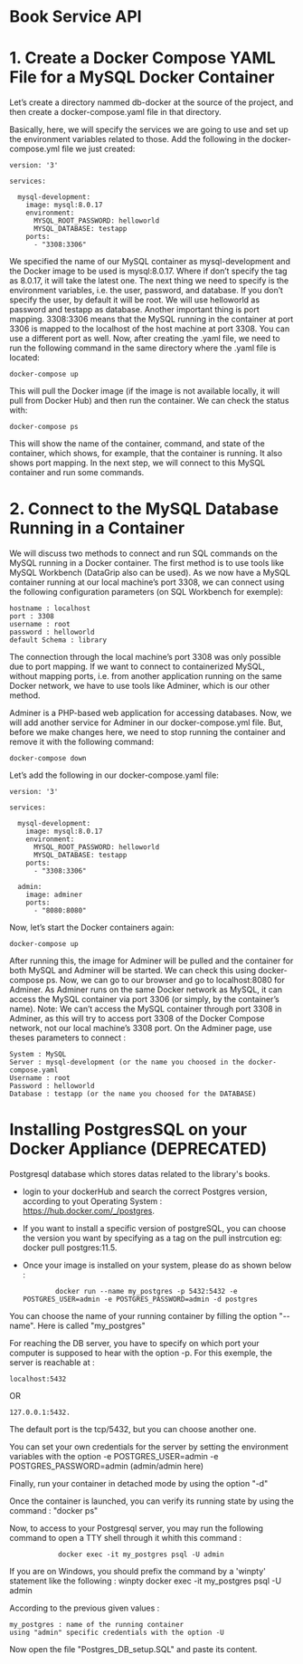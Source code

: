 # Book Service API

# 1. Create a Docker Compose YAML File for a MySQL Docker Container

Let’s create a directory nammed db-docker at the source of the project, and then create a docker-compose.yaml file in that directory.

Basically, here, we will specify the services we are going to use and set up the environment variables related to those.
Add the following in the docker-compose.yml file we just created:

	version: '3'

	services:

	  mysql-development:
	    image: mysql:8.0.17
	    environment:
	      MYSQL_ROOT_PASSWORD: helloworld
	      MYSQL_DATABASE: testapp
	    ports:
	      - "3308:3306"


We specified the name of our MySQL container as mysql-development and the Docker image to be used is mysql:8.0.17. Where if don’t specify the tag as 8.0.17, it will take the latest one.
The next thing we need to specify is the environment variables, i.e. the user, password, and database. If you don’t specify the user, by default it will be root.
We will use helloworld as password and testapp as database.
Another important thing is port mapping. 3308:3306 means that the MySQL running in the container at port 3306 is mapped to the localhost of the host machine at port 3308. You can use a different port as well.
Now, after creating the .yaml file, we need to run the following command in the same directory where the .yaml file is located:

	docker-compose up

This will pull the Docker image (if the image is not available locally, it will pull from Docker Hub) and then run the container.
We can check the status with:

	docker-compose ps

This will show the name of the container, command, and state of the container, which shows, for example, that the container is running. It also shows port mapping.
In the next step, we will connect to this MySQL container and run some commands.

# 2. Connect to the MySQL Database Running in a Container

We will discuss two methods to connect and run SQL commands on the MySQL running in a Docker container.
The first method is to use tools like MySQL Workbench (DataGrip also can be used).
As we now have a MySQL container running at our local machine’s port 3308, we can connect using the following configuration parameters (on SQL Workbench for exemple):

	hostname : localhost
	port : 3308
	username : root
	password : helloworld
	default Schema : library

The connection through the local machine’s port 3308 was only possible due to port mapping.
If we want to connect to containerized MySQL, without mapping ports, i.e. from another application running on the same Docker network, we have to use tools like Adminer, which is our other method.

Adminer is a PHP-based web application for accessing databases.
Now, we will add another service for Adminer in our docker-compose.yml file. But, before we make changes here, we need to stop running the container and remove it with the following command:

	docker-compose down

Let’s add the following in our docker-compose.yaml file:

	version: '3'

	services:

	  mysql-development:
	    image: mysql:8.0.17
	    environment:
	      MYSQL_ROOT_PASSWORD: helloworld
	      MYSQL_DATABASE: testapp
	    ports:
	      - "3308:3306"

	  admin:    
	    image: adminer    
	    ports:      
	      - "8080:8080"
      
      
Now, let’s start the Docker containers again:

	docker-compose up

After running this, the image for Adminer will be pulled and the container for both MySQL and Adminer will be started.
We can check this using docker-compose ps.
Now, we can go to our browser and go to localhost:8080 for Adminer. As Adminer runs on the same Docker network as MySQL, it can access the MySQL container via port 3306 (or simply, by the container’s name).
Note: We can’t access the MySQL container through port 3308 in Adminer, as this will try to access port 3308 of the Docker Compose network, not our local machine’s 3308 port.
On the Adminer page, use theses parameters to connect :

	System : MySQL
	Server : mysql-development (or the name you choosed in the docker-compose.yaml 
	Username : root
	Password : helloworld
	Database : testapp (or the name you choosed for the DATABASE)

# Installing PostgresSQL on your Docker Appliance (DEPRECATED)



Postgresql database which stores  datas related to  the library's books.

  - login to your dockerHub and search the correct Postgres version, according to yout Operating System : https://hub.docker.com/_/postgres.
  - If you want to install a specific version of postgreSQL, you can choose the version you want by specifying as a tag on the pull instrcution eg: docker pull postgres:11.5.

  - Once your image is installed on your system, please do as shown below :

				docker run --name my_postgres -p 5432:5432 -e POSTGRES_USER=admin -e POSTGRES_PASSWORD=admin -d postgres
You can choose the name of your running container by filling the option "--name". Here is called "my_postgres"

For reaching the DB server, you have to specify on which port your computer is supposed to hear with the option -p. For this exemple, the server is reachable at : 

    localhost:5432 
OR

    127.0.0.1:5432.
The default port is the tcp/5432, but you can choose another one.

You can set your own credentials for the server by setting the environment variables with the option -e POSTGRES_USER=admin -e POSTGRES_PASSWORD=admin (admin/admin here)

Finally, run your container in detached mode by using the option "-d"

Once the container is launched, you can verify its running state by using the command : "docker ps"


Now, to access to your Postgresql server, you may run the following command to open a TTY shell through it whith this command : 

				docker exec -it my_postgres psql -U admin
If you are on Windows, you should  prefix the command by a 'winpty' statement like the following :
				winpty docker exec -it my_postgres psql -U admin

According to the previous given values :

	my_postgres : name of the running container
	using "admin" specific credentials with the option -U


Now open the file "Postgres_DB_setup.SQL" and paste its content.

